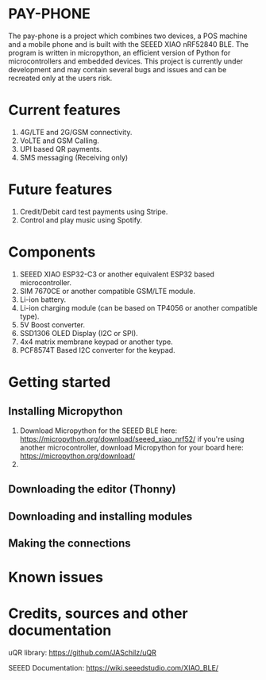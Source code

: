 # PAY-PHONE

The pay-phone is a project which combines two devices, a POS machine and a mobile phone and is built with the SEEED XIAO nRF52840 BLE. The program is written in micropython, an efficient version of Python for microcontrollers and embedded devices. This project is currently under development and may contain several bugs and issues and can be recreated only at the users risk.

# Current features
1. 4G/LTE and 2G/GSM connectivity.
2. VoLTE and GSM Calling.
3. UPI based QR payments.
4. SMS messaging (Receiving only)

# Future features
1. Credit/Debit card test payments using Stripe.
2. Control and play music using Spotify.

# Components
1. SEEED XIAO ESP32-C3 or another equivalent ESP32 based microcontroller.
2. SIM 7670CE or another compatible GSM/LTE module.
3. Li-ion battery.
4. Li-ion charging module (can be based on TP4056 or another compatible type).
5. 5V Boost converter.
6. SSD1306 OLED Display (I2C or SPI).
7. 4x4 matrix membrane keypad or another type.
8. PCF8574T Based I2C converter for the keypad.


# Getting started

## Installing Micropython
1. Download Micropython for the SEEED BLE here: https://micropython.org/download/seeed_xiao_nrf52/ if you're using another microcontroller, download Micropython for your board here: https://micropython.org/download/
2. 

## Downloading the editor (Thonny)

## Downloading and installing modules

## Making the connections


# Known issues


# Credits, sources and other documentation

uQR library: https://github.com/JASchilz/uQR

SEEED Documentation: https://wiki.seeedstudio.com/XIAO_BLE/
